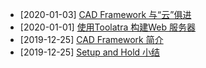 
- [2020-01-03] [CAD Framework 与“云”俱进](iccad/cad_framework_cloud.md)
- [2020-01-01] [使用Toolatra 构建Web 服务器](other/use_toolatra.md)
- [2019-12-25] [CAD Framework 简介](iccad/cad_framework.md)
- [2019-12-25] [Setup and Hold 小结](icfe/setup_hold.md)
